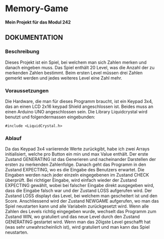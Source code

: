 # Memory-Game
<b>Mein Projekt für das Modul 242</b></br>

<h2><b>DOKUMENTATION</b></h2>

<h3><b>Beschreibung</b></h3>
Dieses Projekt ist ein Spiel, bei welchem man sich Zahlen merken und danach eingeben muss. Das Spiel enthält 20 Level, 
was die Anzahl der zu merkenden Zahlen bestimmt. Beim ersten Level müssen drei Zahlen gemerkt werden und jedes weiteres Level eine Zahl mehr.

<h3><b>Voraussetzungen</b></h3>
Die Hardware, die man für dieses Programm braucht, ist ein Keypad 3x4, das an einen LCD 2x16 keypad Shield angeschlossen ist.
Beides muss an einen Arduino UNO angeschlossen sein. Die Library Liquidcrystal wird benutzt und folgendermassen eingebunden:

`
#include <LiquidCrystal.h>
`

<h3><b>Ablauf</b></h3>

Da das Keypad 3x4 variierende Werte zurückgibt, habe ich zwei Arrays initialisiert, welche pro Button ein min und max Value enthält.
Der erste Zustand GENERATING ist das Generieren und nacheinander Darstellen der ersten zu merkenden Zahlenfolge. Danach geht das Programm in den 
Zustand EXPECTING, wo es die Eingabe des Benutzers erwartet. Die Eingaben werden nach jeder einzeln eingegebenen im Zustand CHECK überprüft.
Bei richtiger Eingabe, wird einfach wieder der Zustand EXPECTING gewählt, wobei bei falscher Eingabe direkt ausgegeben wird, dass die Eingabe
falsch war und der Zustand LOSS aufgerufen wird. Der Zustand LOSS displayt das Level, bei welchem man gescheitert ist und den Score. 
Anschliessend wird der Zustand NEWGAME aufgerufen, wo man das Spiel neustarten kann und alle Variabeln zurückgesetzt wird. Wenn alle Zahlen des 
Levels richtig eingegeben wurde, wechselt das Programm zum Zustand WIN, wo gratuliert und das neue Level durch den Zustand GENERATING gestartet wird. Wenn man das 20igste Level geschafft hat (was sehr unwahrscheinlich ist), wird gratuliert und man kann das Spiel neustarten.

